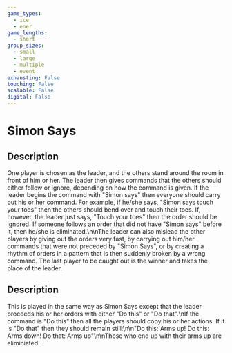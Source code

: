```yaml
---
game_types:
  - ice
  - ener
game_lengths:
  - short
group_sizes:
  - small
  - large
  - multiple
  - event
exhausting: False
touching: False
scalable: False
digital: False
---
```

# Simon Says

## Description
One player is chosen as the leader, and the others stand around the room in front of him or her. The leader then gives commands that the others should either follow or ignore, depending on how the command is given. If the leader begins the command with "Simon says" then everyone should carry out his or her command. For example, if he/she says, "Simon says touch your toes" then the others should bend over and touch their toes. If, however, the leader just says, "Touch your toes" then the order should be ignored. If someone follows an order that did not have "Simon says" before it, then he/she is eliminated.\n\nThe leader can also mislead the other players by giving out the orders very fast, by carrying out him/her commands that were not preceded by "Simon Says", or by creating a rhythm of orders in a pattern that is then suddenly broken by a wrong command. The last player to be caught out is the winner and takes the place of the leader.

## Description
This is played in the same way as Simon Says except that the leader proceeds his or her orders with either "Do this" or "Do that".\nIf the command is "Do this" then all the players should copy his or her actions. If it is "Do that" then they should remain still:\n\n\"Do this: Arms up! Do this: Arms down! Do that: Arms up\"\n\nThose who end up with their arms up are eliminiated.
